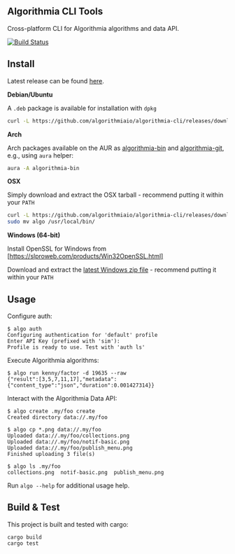 Algorithmia CLI Tools
---------------------

Cross-platform CLI for Algorithmia algorithms and data API.

[![Build Status](https://travis-ci.org/algorithmiaio/algorithmia-cli.svg)](https://travis-ci.org/algorithmiaio/algorithmia-cli)


## Install

Latest release can be found [here](https://github.com/algorithmiaio/algorithmia-cli/releases/latest).

**Debian/Ubuntu**

A `.deb` package is available for installation with `dpkg`

```bash
curl -L https://github.com/algorithmiaio/algorithmia-cli/releases/download/v1.0.0-beta.1/algorithmia_1.0.0-beta.1_amd64.deb | sudo dpkg -i
```

**Arch**

Arch packages available on the AUR as [algorithmia-bin](https://aur4.archlinux.org/packages/algorithmia-bin/) and [algorithmia-git](https://aur4.archlinux.org/packages/algorithmia-git/), e.g., using `aura` helper:

```bash
aura -A algorithmia-bin
```

**OSX**

Simply download and extract the OSX tarball - recommend putting it within your `PATH`

```bash
curl -L https://github.com/algorithmiaio/algorithmia-cli/releases/download/v1.0.0-beta.1/algorithmia_osx.tar.gz | tar -xz
sudo mv algo /usr/local/bin/
```

**Windows (64-bit)**

Install OpenSSL for Windows from [https://slproweb.com/products/Win32OpenSSL.html]

Download and extract the [latest Windows zip file](https://github.com/algorithmiaio/algorithmia-cli/releases/download/v1.0.0-beta.1/algorithmia_win64.zip) - recommend putting it within your `PATH`


## Usage

Configure auth:

    $ algo auth
    Configuring authentication for 'default' profile
    Enter API Key (prefixed with 'sim'):
    Profile is ready to use. Test with 'auth ls'

Execute Algorithmia algorithms:

    $ algo run kenny/factor -d 19635 --raw
    {"result":[3,5,7,11,17],"metadata":{"content_type":"json","duration":0.001427314}}

Interact with the Algorithmia Data API:

    $ algo create .my/foo create
    Created directory data://.my/foo

    $ algo cp *.png data://.my/foo
    Uploaded data://.my/foo/collections.png
    Uploaded data://.my/foo/notif-basic.png
    Uploaded data://.my/foo/publish_menu.png
    Finished uploading 3 file(s)

    $ algo ls .my/foo
    collections.png  notif-basic.png  publish_menu.png

Run `algo --help` for additional usage help.

## Build & Test

This project is built and tested with cargo:

    cargo build
    cargo test


